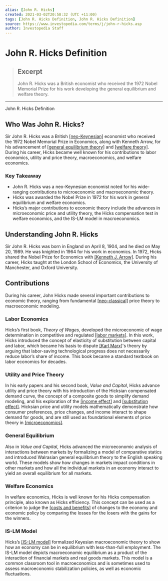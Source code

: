 ```yaml
---
alias: [John R. Hicks]
created: 2021-03-02T20:58:32 (UTC +11:00)
tags: [John R. Hicks Definition, John R. Hicks Definition]
source: https://www.investopedia.com/terms/j/john-r-hicks.asp
author: Investopedia Staff
---
```


# John R. Hicks Definition

> ## Excerpt
> John R. Hicks was a British economist who received the 1972 Nobel Memorial Prize for his work developing the general equilibrium and welfare theory.

---

John R. Hicks Definition
## Who Was John R. Hicks?

Sir John R. Hicks was a British [[neo-Keynesian]](https://www.investopedia.com/ask/answers/012615/what-difference-between-keynesian-and-neokeynesian-economics.asp) economist who received the 1972 Nobel Memorial Prize in Economics, along with Kenneth Arrow, for his advancement of [[general equilibrium theory]](https://www.investopedia.com/terms/g/general-equilibrium-theory.asp) and [[welfare theory]](https://www.investopedia.com/terms/w/welfare_economics.asp). During his career, Hicks became well known for his contributions to labor economics, utility and price theory, macroeconomics, and welfare economics.

### Key Takeaway

-   John R. Hicks was a neo-Keynesian economist noted for his wide-ranging contributions to microeconomic and macroeconomic theory. 
-   Hicks was awarded the Nobel Prize in 1972 for his work in general equilibrium and welfare economics.
-   Hicks’s major contributions to economic theory include the advances in microeconomic price and utility theory, the Hicks compensation test in welfare economics, and the IS-LM model in macroeconomics.

## Understanding John R. Hicks

Sir John R. Hicks was born in England on April 8, 1904, and he died on May 20, 1989. He was knighted in 1964 for his work in economics. In 1972, Hicks shared the Nobel Prize for Economics with [[Kenneth J. Arrow]](https://www.investopedia.com/terms/k/kenneth-arrow.asp). During his career, Hicks taught at the London School of Economics, the University of Manchester, and Oxford University. 

## Contributions

During his career, John Hicks made several important contributions to economic theory, ranging from fundamental [[neo-classical]](https://www.investopedia.com/terms/n/neoclassical.asp) price theory to macroeconomic modeling. 

### Labor Economics

Hicks’s first book, _Theory of Wages_, developed the microeconomic of wage determination in competitive and regulated [[labor markets]](https://www.investopedia.com/terms/l/labor-market.asp). In this work, Hicks introduced the concept of elasticity of substitution between capital and labor, which became his basis to dispute [[Karl Marx]](https://www.investopedia.com/terms/k/karl-marx.asp)'s theory by arguing that labor-saving technological progress does not necessarily reduce labor’s share of income. This book became a standard textbook on labor economics for decades.

### Utility and Price Theory

In his early papers and his second book, _Value and Capital_, Hicks advance utility and price theory with his introduction of the Hicksian compensated demand curve, the concept of a composite goods to simplify demand modeling, and his exploration of the [[income effect]](https://www.investopedia.com/terms/i/incomeeffect.asp) and [[substitution effect]](https://www.investopedia.com/terms/s/substitution-effect.asp). Hicksian price and utility models mathematically demonstrate how consumer preferences, price changes, and income interact to shape demand for goods, and are still used as foundational elements of price theory in [[microeconomics]](https://www.investopedia.com/terms/m/microeconomics.asp).

### General Equilibrium

Also in _Value and Capital_, Hicks advanced the microeconomic analysis of interactions between markets by formalizing a model of comparative statics and introduced Walrasian general equilibrium theory to the English speaking world. These models show how changes in markets impact conditions in other markets and how all the individual markets in an economy interact to yield an overall equilibrium for all markets. 

### Welfare Economics

In welfare economics, Hicks is well known for his Hicks compensation principle, also known as Hicks efficiency. This concept can be used as a criterion to judge the [[costs and benefits]](https://www.investopedia.com/terms/c/cost-benefitanalysis.asp) of changes to the economy and economic policy by comparing the losses for the losers with the gains for the winners.

### IS-LM Model

Hicks’s [[IS-LM model]](https://www.investopedia.com/terms/i/islmmodel.asp) formalized Keyesian macroeconomic theory to show how an economy can be in equilibrium with less-than-full employment. The IS-LM model depicts macroeconomic equilibrium as a product of the interaction of financial markets and real goods markets. This model is a common classroom tool in macroeconomics and is sometimes used to assess macroeconomic stabilization policies, as well as economic fluctuations.
